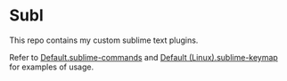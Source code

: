 # Subl

This repo contains my custom sublime text plugins.

Refer to [Default.sublime-commands](./Default.sublime-commands) and [Default (Linux).sublime-keymap](./Default%20(Linux).sublime-keymap) for examples of usage.
